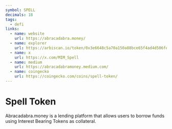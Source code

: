 ```yaml
---
symbol: SPELL
decimals: 18
tags:
  - defi
links:
  - name: website
    url: https://abracadabra.money/
  - name: explorer
    url: https://arbiscan.io/token/0x3e6648c5a70a150a88bce65f4ad4d506fe15d2af
  - name: x
    url: https://x.com/MIM_Spell
  - name: medium
    url: https://abracadabramoney.medium.com/
  - name: coingecko
    url: https://coingecko.com/coins/spell-token/
---
```


# Spell Token

Abracadabra.money is a lending platform that allows users to borrow funds using Interest Bearing Tokens as collateral.
